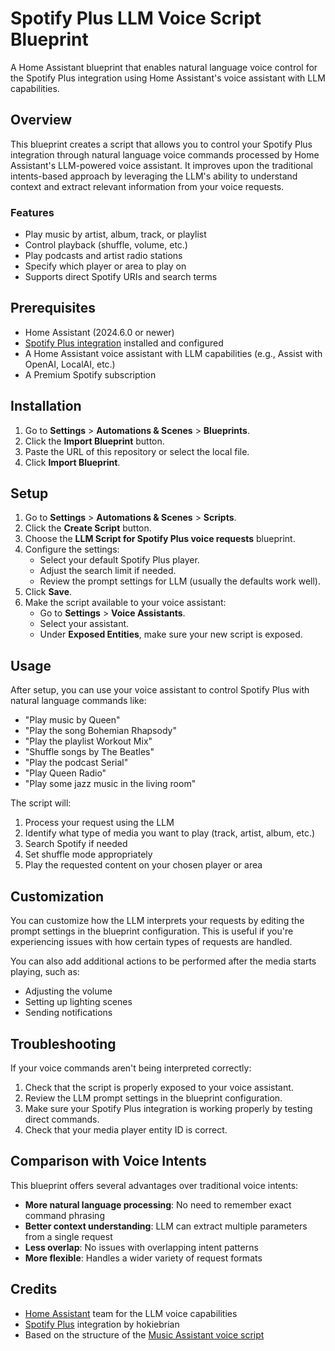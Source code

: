 # Spotify Plus LLM Voice Script Blueprint


A Home Assistant blueprint that enables natural language voice control for the Spotify Plus integration using Home Assistant's voice assistant with LLM capabilities.

## Overview

This blueprint creates a script that allows you to control your Spotify Plus integration through natural language voice commands processed by Home Assistant's LLM-powered voice assistant. It improves upon the traditional intents-based approach by leveraging the LLM's ability to understand context and extract relevant information from your voice requests.

### Features

- Play music by artist, album, track, or playlist
- Control playback (shuffle, volume, etc.)
- Play podcasts and artist radio stations
- Specify which player or area to play on
- Supports direct Spotify URIs and search terms

## Prerequisites

- Home Assistant (2024.6.0 or newer)
- [Spotify Plus integration](https://github.com/thlucas1/homeassistantcomponent_spotifyplus) installed and configured
- A Home Assistant voice assistant with LLM capabilities (e.g., Assist with OpenAI, LocalAI, etc.)
- A Premium Spotify subscription

## Installation


1. Go to **Settings** > **Automations & Scenes** > **Blueprints**.
2. Click the **Import Blueprint** button.
3. Paste the URL of this repository or select the local file.
4. Click **Import Blueprint**.

## Setup

1. Go to **Settings** > **Automations & Scenes** > **Scripts**.
2. Click the **Create Script** button.
3. Choose the **LLM Script for Spotify Plus voice requests** blueprint.
4. Configure the settings:
   - Select your default Spotify Plus player.
   - Adjust the search limit if needed.
   - Review the prompt settings for LLM (usually the defaults work well).
5. Click **Save**.
6. Make the script available to your voice assistant:
   - Go to **Settings** > **Voice Assistants**.
   - Select your assistant.
   - Under **Exposed Entities**, make sure your new script is exposed.

## Usage

After setup, you can use your voice assistant to control Spotify Plus with natural language commands like:

- "Play music by Queen"
- "Play the song Bohemian Rhapsody"
- "Play the playlist Workout Mix"
- "Shuffle songs by The Beatles"
- "Play the podcast Serial"
- "Play Queen Radio"
- "Play some jazz music in the living room"

The script will:
1. Process your request using the LLM
2. Identify what type of media you want to play (track, artist, album, etc.)
3. Search Spotify if needed
4. Set shuffle mode appropriately
5. Play the requested content on your chosen player or area

## Customization

You can customize how the LLM interprets your requests by editing the prompt settings in the blueprint configuration. This is useful if you're experiencing issues with how certain types of requests are handled.

You can also add additional actions to be performed after the media starts playing, such as:
- Adjusting the volume
- Setting up lighting scenes
- Sending notifications

## Troubleshooting

If your voice commands aren't being interpreted correctly:

1. Check that the script is properly exposed to your voice assistant.
2. Review the LLM prompt settings in the blueprint configuration.
3. Make sure your Spotify Plus integration is working properly by testing direct commands.
4. Check that your media player entity ID is correct.

## Comparison with Voice Intents

This blueprint offers several advantages over traditional voice intents:

- **More natural language processing**: No need to remember exact command phrasing
- **Better context understanding**: LLM can extract multiple parameters from a single request
- **Less overlap**: No issues with overlapping intent patterns
- **More flexible**: Handles a wider variety of request formats

## Credits

- [Home Assistant](https://www.home-assistant.io/) team for the LLM voice capabilities
- [Spotify Plus](https://github.com/hokiebrian/spotify_plus) integration by hokiebrian
- Based on the structure of the [Music Assistant voice script](https://github.com/music-assistant/voice-support) 
